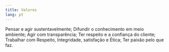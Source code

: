 ```yaml
---
title: Valores
lang: pt
---
```

Pensar e agir sustentavelmente;
Difundir o conhecimento em meio ambiente;
Agir com transparência;
Ter respeito  e a confiança do cliente;
Trabalhar com Respeito, Integridade, satisfação e Ética;
Ter paixão pelo que faz.